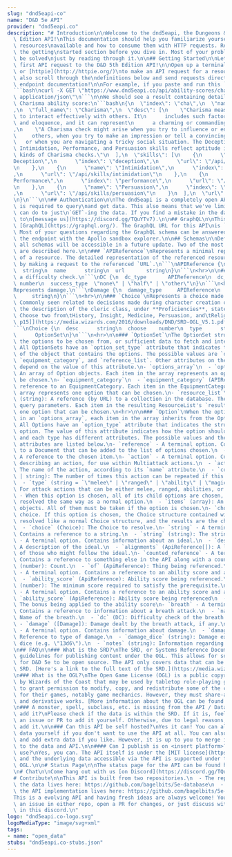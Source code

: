 ```yaml
---
slug: "dnd5eapi-co"
name: "D&D 5e API"
provider: "dnd5eapi.co"
description: "# Introduction\n\nWelcome to the dnd5eapi, the Dungeons & Dragons 5th\
  \ Edition API!\nThis documentation should help you familiarize yourself with the\
  \ resources\navailable and how to consume them with HTTP requests. Read through\
  \ the getting\nstarted section before you dive in. Most of your problems should\
  \ be solved\njust by reading through it.\n\n## Getting Started\n\nLet's make our\
  \ first API request to the D&D 5th Edition API!\n\nOpen up a terminal and use [curl](http://curl.haxx.se/)\
  \ or [httpie](http://httpie.org/)\nto make an API request for a resource. You can\
  \ also scroll through the\ndefinitions below and send requests directly from the\
  \ endpoint documentation!\n\nFor example, if you paste and run this `curl` command:\n\
  ```bash\ncurl -X GET \"https://www.dnd5eapi.co/api/ability-scores/cha\" -H \"Accept:\
  \ application/json\"\n```\n\nWe should see a result containing details about the\
  \ Charisma ability score:\n```bash\n{\n  \"index\": \"cha\",\n  \"name\": \"CHA\"\
  ,\n  \"full_name\": \"Charisma\",\n  \"desc\": [\n    \"Charisma measures your ability\
  \ to interact effectively with others. It\n      includes such factors as confidence\
  \ and eloquence, and it can represent\n      a charming or commanding personality.\"\
  ,\n    \"A Charisma check might arise when you try to influence or entertain\n \
  \     others, when you try to make an impression or tell a convincing lie,\n   \
  \   or when you are navigating a tricky social situation. The Deception,\n     \
  \ Intimidation, Performance, and Persuasion skills reflect aptitude in\n      certain\
  \ kinds of Charisma checks.\"\n  ],\n  \"skills\": [\n    {\n      \"name\": \"\
  Deception\",\n      \"index\": \"deception\",\n      \"url\": \"/api/skills/deception\"\
  \n    },\n    {\n      \"name\": \"Intimidation\",\n      \"index\": \"intimidation\"\
  ,\n      \"url\": \"/api/skills/intimidation\"\n    },\n    {\n      \"name\": \"\
  Performance\",\n      \"index\": \"performance\",\n      \"url\": \"/api/skills/performance\"\
  \n    },\n    {\n      \"name\": \"Persuasion\",\n      \"index\": \"persuasion\"\
  ,\n      \"url\": \"/api/skills/persuasion\"\n    }\n  ],\n  \"url\": \"/api/ability-scores/cha\"\
  \n}\n```\n\n## Authentication\n\nThe dnd5eapi is a completely open API. No authentication\
  \ is required to query\nand get data. This also means that we've limited what you\
  \ can do to just\n`GET`-ing the data. If you find a mistake in the data, feel free\
  \ to\n[message us](https://discord.gg/TQuYTv7).\n\n## GraphQL\n\nThis API supports\
  \ [GraphQL](https://graphql.org/). The GraphQL URL for this API\nis `https://www.dnd5eapi.co/graphql`.\
  \ Most of your questions regarding the GraphQL schema can be answered\nby querying\
  \ the endpoint with the Apollo sandbox explorer.\n\n## Schemas\n\nDefinitions of\
  \ all schemas will be accessible in a future update. Two of the most common schemas\
  \ are described here.\n\n### `APIReference`\nRepresents a minimal representation\
  \ of a resource. The detailed representation of the referenced resource can be retrieved\
  \ by making a request to the referenced `URL`.\n```\nAPIReference {\n  index   \
  \  string\n  name      string\n  url       string\n}\n```\n<hr>\n\n### `DC`\nRepresents\
  \ a difficulty check.\n```\nDC {\n  dc_type       APIReference\n  dc_value     \
  \ number\n  success_type  \"none\" | \"half\" | \"other\"\n}\n```\n<hr>\n\n### `Damage`\n\
  Represents damage.\n```\nDamage {\n  damage_type     APIReference\n  damage_dice\
  \     string\n}\n```\n<hr>\n\n### `Choice`\nRepresents a choice made by a player.\
  \ Commonly seen related to decisions made during character creation or combat (e.g.:\
  \ the description of the cleric class, under **Proficiencies**, states \"Skills:\
  \ Choose two from\tHistory, Insight, Medicine, Persuasion, and\tReligion\" [[SRD\
  \ p15]](https://media.wizards.com/2016/downloads/DND/SRD-OGL_V5.1.pdf#page=15))\n\
  ```\nChoice {\n  desc      string\n  choose    number\n  type      string\n  from\
  \      OptionSet\n}\n```\n<hr>\n\n### `OptionSet`\nThe OptionSet structure provides\
  \ the options to be chosen from, or sufficient data to fetch and interpret the options.\
  \ All OptionSets have an `option_set_type` attribute that indicates the structure\
  \ of the object that contains the options. The possible values are `options_array`,\
  \ `equipment_category`, and `reference_list`. Other attributes on the OptionSet\
  \ depend on the value of this attribute.\n- `options_array`\n  - `options` (array):\
  \ An array of Option objects. Each item in the array represents an option that can\
  \ be chosen.\n- `equipment_category`\n  - `equipment_category` (APIReference): A\
  \ reference to an EquipmentCategory. Each item in the EquipmentCategory's `equipment`\
  \ array represents one option that can be chosen.\n- `resource_list`\n  - `resource_list_url`\
  \ (string): A reference (by URL) to a collection in the database. The URL may include\
  \ query parameters. Each item in the resulting ResourceList's `results` array represents\
  \ one option that can be chosen.\n<hr>\n\n### `Option`\nWhen the options are given\
  \ in an `options_array`, each item in the array inherits from the Option structure.\
  \ All Options have an `option_type` attribute that indicates the structure of the\
  \ option. The value of this attribute indicates how the option should be handled,\
  \ and each type has different attributes. The possible values and their corresponding\
  \ attributes are listed below.\n- `reference` - A terminal option. Contains a reference\
  \ to a Document that can be added to the list of options chosen.\n  - `item` (APIReference):\
  \ A reference to the chosen item.\n- `action` - A terminal option. Contains information\
  \ describing an action, for use within Multiattack actions.\n  - `action_name` (string):\
  \ The name of the action, according to its `name` attribute.\n  - `count` (number\
  \ | string): The number of times this action can be repeated if this option is chosen.\n\
  \  - `type` (string = `\"melee\" | \"ranged\" | \"ability\" | \"magic\"`, optional):\
  \ For attack actions that can be either melee, ranged, abilities, or magic.\n- `multiple`\
  \ - When this option is chosen, all of its child options are chosen, and must be\
  \ resolved the same way as a normal option.\n  - `items` (array): An array of Option\
  \ objects. All of them must be taken if the option is chosen.\n- `choice` - A nested\
  \ choice. If this option is chosen, the Choice structure contained within must be\
  \ resolved like a normal Choice structure, and the results are the chosen options.\n\
  \  - `choice` (Choice): The Choice to resolve.\n- `string` - A terminal option.\
  \ Contains a reference to a string.\n  - `string` (string): The string.\n- `ideal`\
  \ - A terminal option. Contains information about an ideal.\n  - `desc` (string):\
  \ A description of the ideal.\n  - `alignments` (ApiReference[]): A list of alignments\
  \ of those who might follow the ideal.\n- `counted_reference` - A terminal option.\
  \ Contains a reference to something else in the API along with a count.\n  - `count`\
  \ (number): Count.\n  - `of` (ApiReference): Thing being referenced.\n- `score_prerequisite`\
  \ - A terminal option. Contains a reference to an ability score and a minimum score.\n\
  \  - `ability_score` (ApiReference): Ability score being referenced.\n  - `minimum_score`\
  \ (number): The minimum score required to satisfy the prerequisite.\n- `ability_bonus`\
  \ - A terminal option. Contains a reference to an ability score and a bonus\n  -\
  \ `ability_score` (ApiReference): Ability score being referenced\n  - `bonus` (number):\
  \ The bonus being applied to the ability score\n- `breath` - A terminal option:\
  \ Contains a reference to information about a breath attack.\n  - `name` (string):\
  \ Name of the breath.\n  - `dc` (DC): Difficulty check of the breath attack.\n \
  \ - `damage` ([Damage]): Damage dealt by the breath attack, if any.\n- `damage`\
  \ - A terminal option. Contains information about damage.\n  - `damage_type` (ApiReference):\
  \ Reference to type of damage.\n  - `damage_dice` (string): Damage expressed in\
  \ dice (e.g. \"13d6\").\n  - `notes` (string): Information regarding the damage.\n\
  \n## FAQ\n\n### What is the SRD?\nThe SRD, or Systems Reference Document, contains\
  \ guidelines for publishing content under the OGL. This allows for some of the data\
  \ for D&D 5e to be open source. The API only covers data that can be found in the\
  \ SRD. [Here's a link to the full text of the SRD.](https://media.wizards.com/2016/downloads/DND/SRD-OGL_V5.1.pdf)\n\
  \n### What is the OGL?\nThe Open Game License (OGL) is a public copyright license\
  \ by Wizards of the Coast that may be used by tabletop role-playing game developers\
  \ to grant permission to modify, copy, and redistribute some of the content designed\
  \ for their games, notably game mechanics. However, they must share-alike copies\
  \ and derivative works. [More information about the OGL can be found here.](https://en.wikipedia.org/wiki/Open_Game_License)\n\
  \n### A monster, spell, subclass, etc. is missing from the API / Database. Can I\
  \ add it?\nPlease check if the data is within the SRD. If it is, feel free to open\
  \ an issue or PR to add it yourself. Otherwise, due to legal reasons, we cannot\
  \ add it.\n\n### Can this API be self hosted?\nYes it can! You can also host the\
  \ data yourself if you don't want to use the API at all. You can also make changes\
  \ and add extra data if you like. However, it is up to you to merge in new changes\
  \ to the data and API.\n\n#### Can I publish is on <insert platform>? Is this free\
  \ use?\nYes, you can. The API itself is under the [MIT license](https://opensource.org/licenses/MIT),\
  \ and the underlying data accessible via the API is supported under the SRD and\
  \ OGL.\n\n# Status Page\n\nThe status page for the API can be found here: https://5e-bits.github.io/dnd-uptime/\n\
  \n# Chat\n\nCome hang out with us [on Discord](https://discord.gg/TQuYTv7)!\n\n\
  # Contribute\n\nThis API is built from two repositories.\n  - The repo containing\
  \ the data lives here: https://github.com/bagelbits/5e-database\n  - The repo with\
  \ the API implementation lives here: https://github.com/bagelbits/5e-srd-api\n\n\
  This is a evolving API and having fresh ideas are always welcome! You can\nopen\
  \ an issue in either repo, open a PR for changes, or just discuss with\nother users\
  \ in this discord.\n"
logo: "dnd5eapi.co-logo.svg"
logoMediaType: "image/svg+xml"
tags:
- name: "open_data"
stubs: "dnd5eapi.co-stubs.json"
---
```

